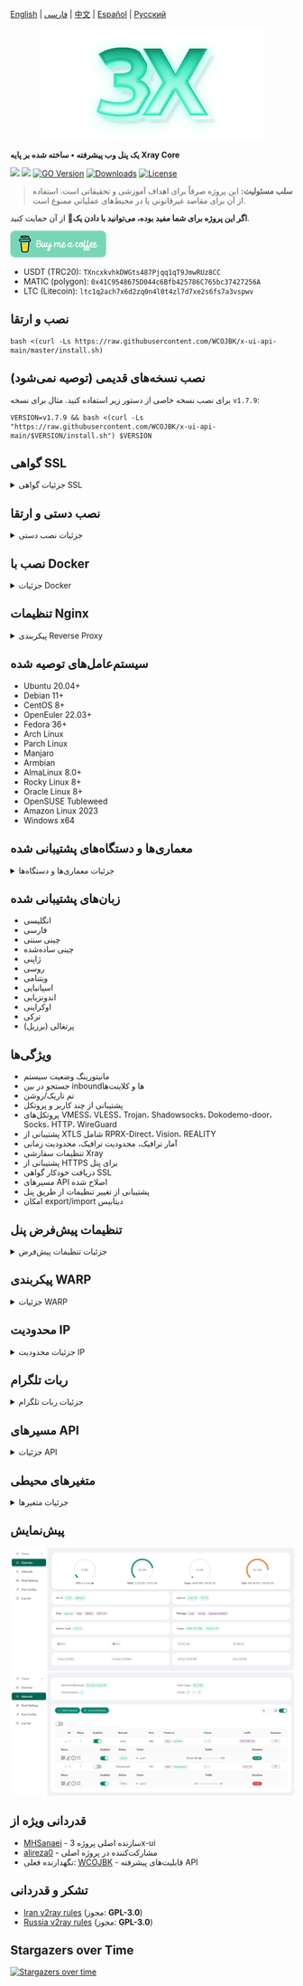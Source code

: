 [English](/README.md) | [فارسی](/README.fa_IR.md) | [中文](/README.zh_CN.md) | [Español](/README.es_ES.md) | [Русский](/README.ru_RU.md)

<p align="center">
  <picture>
    <source media="(prefers-color-scheme: dark)" srcset="./media/3x-ui-dark.png">
    <img alt="3x-ui" src="./media/3x-ui-light.png">
  </picture>
</p>

**یک پنل وب پیشرفته • ساخته شده بر پایه Xray Core**

[![](https://img.shields.io/github/v/release/mhsanaei/3x-ui.svg)](https://github.com/MHSanaei/3x-ui/releases)
[![](https://img.shields.io/github/actions/workflow/status/mhsanaei/3x-ui/release.yml.svg)](#)
[![GO Version](https://img.shields.io/github/go-mod/go-version/mhsanaei/3x-ui.svg)](#)
[![Downloads](https://img.shields.io/github/downloads/mhsanaei/3x-ui/total.svg)](#)
[![License](https://img.shields.io/badge/license-GPL%20V3-blue.svg?longCache=true)](https://www.gnu.org/licenses/gpl-3.0.en.html)

> **سلب مسئولیت:** این پروژه صرفاً برای اهداف آموزشی و تحقیقاتی است. استفاده از آن برای مقاصد غیرقانونی یا در محیط‌های عملیاتی ممنوع است.

**اگر این پروژه برای شما مفید بوده، می‌توانید با دادن یک**:star2: از آن حمایت کنید.

<p align="left">
  <a href="https://buymeacoffee.com/mhsanaei" target="_blank">
    <img src="./media/buymeacoffe.png" alt="Image">
  </a>
</p>

- USDT (TRC20): `TXncxkvhkDWGts487Pjqq1qT9JmwRUz8CC`
- MATIC (polygon): `0x41C9548675D044c6Bfb425786C765bc37427256A`
- LTC (Litecoin): `ltc1q2ach7x6d2zq0n4l0t4zl7d7xe2s6fs7a3vspwv`

## نصب و ارتقا

```
bash <(curl -Ls https://raw.githubusercontent.com/WCOJBK/x-ui-api-main/master/install.sh)
```

## نصب نسخه‌های قدیمی (توصیه نمی‌شود)

برای نصب نسخه خاصی از دستور زیر استفاده کنید. مثال برای نسخه `v1.7.9`:

```
VERSION=v1.7.9 && bash <(curl -Ls "https://raw.githubusercontent.com/WCOJBK/x-ui-api-main/$VERSION/install.sh") $VERSION
```

## گواهی SSL

<details>
  <summary>جزئیات گواهی SSL</summary>

### ACME

برای مدیریت گواهی‌های SSL با استفاده از ACME:

1. اطمینان حاصل کنید دامنه شما به درستی به سرور متصل است.
2. دستور `x-ui` را در ترمینال اجرا کرده و گزینه `مدیریت گواهی SSL` را انتخاب کنید.
3. گزینه‌های زیر نمایش داده می‌شوند:

   - **دریافت SSL:** دریافت گواهی SSL
   - **لغو:** لغو گواهی‌های موجود
   - **تمدید اجباری:** تمدید اجباری گواهی‌ها
   - **نمایش دامنه‌های موجود:** نمایش تمام دامنه‌های دارای گواهی  
   - **تنظیم مسیر گواهی برای پنل:** تنظیم مسیر گواهی برای دامنه شما

### Certbot

نصب و استفاده از Certbot:

```sh
apt-get install certbot -y
certbot certonly --standalone --agree-tos --register-unsafely-without-email -d yourdomain.com
certbot renew --dry-run
```

### Cloudflare

اسکریپت داخلی برای دریافت گواهی SSL از Cloudflare. نیازمند:

- ایمیل ثبت‌شده در Cloudflare
- کلید API جهانی Cloudflare
- دامنه باید از طریق Cloudflare به سرور متصل باشد

**دریافت کلید API جهانی Cloudflare:**

1. دستور `x-ui` را اجرا و گزینه `گواهی SSL کلادفلر` را انتخاب کنید.
2. به لینک [Cloudflare API Tokens](https://dash.cloudflare.com/profile/api-tokens) مراجعه کنید.
3. روی "View Global API Key" کلیک کنید:
   ![](media/APIKey1.PNG)
4. پس از احراز هویت، کلید API نمایش داده می‌شود:
   ![](media/APIKey2.png)

در هنگام استفاده، نام دامنه، ایمیل و کلید API را وارد کنید:
   ![](media/DetailEnter.png)

</details>

## نصب دستی و ارتقا

<details>
  <summary>جزئیات نصب دستی</summary>

#### استفاده

1. دریافت آخرین نسخه از سرور:

```sh
ARCH=$(uname -m)
case "${ARCH}" in
  x86_64 | x64 | amd64) XUI_ARCH="amd64" ;;
  i*86 | x86) XUI_ARCH="386" ;;
  armv8* | armv8 | arm64 | aarch64) XUI_ARCH="arm64" ;;
  armv7* | armv7) XUI_ARCH="armv7" ;;
  armv6* | armv6) XUI_ARCH="armv6" ;;
  armv5* | armv5) XUI_ARCH="armv5" ;;
  s390x) echo 's390x' ;;
  *) XUI_ARCH="amd64" ;;
esac

wget https://github.com/WCOJBK/x-ui-api-main/releases/latest/download/x-ui-linux-${XUI_ARCH}.tar.gz
```

2. نصب یا ارتقا:

```sh
ARCH=$(uname -m)
case "${ARCH}" in
  x86_64 | x64 | amd64) XUI_ARCH="amd64" ;;
  i*86 | x86) XUI_ARCH="386" ;;
  armv8* | armv8 | arm64 | aarch64) XUI_ARCH="arm64" ;;
  armv7* | armv7) XUI_ARCH="armv7" ;;
  armv6* | armv6) XUI_ARCH="armv6" ;;
  armv5* | armv5) XUI_ARCH="armv5" ;;
  s390x) echo 's390x' ;;
  *) XUI_ARCH="amd64" ;;
esac

cd /root/
rm -rf x-ui/ /usr/local/x-ui/ /usr/bin/x-ui
tar zxvf x-ui-linux-${XUI_ARCH}.tar.gz
chmod +x x-ui/x-ui x-ui/bin/xray-linux-* x-ui/x-ui.sh
cp x-ui/x-ui.sh /usr/bin/x-ui
cp -f x-ui/x-ui.service /etc/systemd/system/
mv x-ui/ /usr/local/
systemctl daemon-reload
systemctl enable x-ui
systemctl restart x-ui
```

</details>

## نصب با Docker

<details>
  <summary>جزئیات Docker</summary>

#### استفاده

1. **نصب Docker:**

   ```sh
   bash <(curl -sSL https://get.docker.com)
   ```

2. **کلون پروژه:**

   ```sh
   git clone https://github.com/WCOJBK/x-ui-api-main.git
   cd x-ui-api-main
   ```

3. **راه‌اندازی سرویس:**

   ```sh
   docker compose up -d
   ```

   یا

   ```sh
   docker run -itd \
      -e XRAY_VMESS_AEAD_FORCED=false \
      -v $PWD/db/:/etc/x-ui/ \
      -v $PWD/cert/:/root/cert/ \
      --network=host \
      --restart=unless-stopped \
      --name 3x-ui \
      ghcr.io/mhsanaei/3x-ui:latest
   ```

4. **به‌روزرسانی:**

   ```sh
   cd 3x-ui
   docker compose down
   docker compose pull 3x-ui
   docker compose up -d
   ```

5. **حذف:**

   ```sh
   docker stop 3x-ui
   docker rm 3x-ui
   cd --
   rm -r 3x-ui
   ```

</details>

## تنظیمات Nginx
<details>
  <summary>پیکربندی Reverse Proxy</summary>

#### Nginx Reverse Proxy
```nginx
location / {
    proxy_set_header X-Forwarded-For $proxy_add_x_forwarded_for;
    proxy_set_header X-Forwarded-Proto $scheme;
    proxy_set_header Host $http_host;
    proxy_set_header X-Real-IP $remote_addr;
    proxy_set_header Range $http_range;
    proxy_set_header If-Range $http_if_range; 
    proxy_redirect off;
    proxy_pass http://127.0.0.1:2053;
}
```

#### مسیر فرعی در Nginx
- اطمینان حاصل کنید "URI Path" در تنظیمات پنل یکسان باشد.
- `url` در تنظیمات پنل باید با `/` پایان یابد.   

```nginx
location /sub {
    proxy_set_header X-Forwarded-For $proxy_add_x_forwarded_for;
    proxy_set_header X-Forwarded-Proto $scheme;
    proxy_set_header Host $http_host;
    proxy_set_header X-Real-IP $remote_addr;
    proxy_set_header Range $http_range;
    proxy_set_header If-Range $http_if_range; 
    proxy_redirect off;
    proxy_pass http://127.0.0.1:2053;
}
```
</details>

## سیستم‌عامل‌های توصیه شده

- Ubuntu 20.04+
- Debian 11+
- CentOS 8+
- OpenEuler 22.03+
- Fedora 36+
- Arch Linux
- Parch Linux
- Manjaro
- Armbian
- AlmaLinux 8.0+
- Rocky Linux 8+
- Oracle Linux 8+
- OpenSUSE Tubleweed
- Amazon Linux 2023
- Windows x64

## معماری‌ها و دستگاه‌های پشتیبانی شده

<details>
  <summary>جزئیات معماری‌ها و دستگاه‌ها</summary>

- **amd64**: معماری استاندارد برای کامپیوترهای شخصی و سرورها
- **x86 / i386**: سیستم‌های دسکتاپ و لپ‌تاپ
- **armv8 / arm64 / aarch64**: دستگاه‌های موبایل و embedded مانند Raspberry Pi 4
- **armv7 / arm / arm32**: دستگاه‌های قدیمی مانند Orange Pi Zero
- **armv6 / arm / arm32**: دستگاه‌های بسیار قدیمی مانند Raspberry Pi 1
- **armv5 / arm / arm32**: سیستم‌های embedded قدیمی
- **s390x**: کامپیوترهای IBM mainframe
</details>

## زبان‌های پشتیبانی شده

- انگلیسی
- فارسی
- چینی سنتی
- چینی ساده‌شده
- ژاپنی
- روسی
- ویتنامی
- اسپانیایی
- اندونزیایی
- اوکراینی
- ترکی
- پرتغالی (برزیل)

## ویژگی‌ها

- مانیتورینگ وضعیت سیستم
- جستجو در بین inboundها و کلاینت‌ها
- تم تاریک/روشن
- پشتیبانی از چند کاربر و پروتکل
- پروتکل‌های VMESS، VLESS، Trojan، Shadowsocks، Dokodemo-door، Socks، HTTP، WireGuard
- پشتیبانی از XTLS شامل RPRX-Direct، Vision، REALITY
- آمار ترافیک، محدودیت ترافیک، محدودیت زمانی
- تنظیمات سفارشی Xray
- پشتیبانی از HTTPS برای پنل
- دریافت خودکار گواهی SSL
- مسیرهای API اصلاح شده
- پشتیبانی از تغییر تنظیمات از طریق پنل
- امکان export/import دیتابیس

## تنظیمات پیش‌فرض پنل

<details>
  <summary>جزئیات تنظیمات پیش‌فرض</summary>

### نام کاربری، رمز عبور، پورت و مسیر وب

در صورت عدم تغییر، این موارد به صورت تصادفی ایجاد می‌شوند (به جز Docker).

**تنظیمات پیش‌فرض Docker:**
- **نام کاربری:** admin
- **رمز عبور:** admin
- **پورت:** 2053

### مدیریت دیتابیس:

  امکان Backup و Restore دیتابیس از طریق پنل.

- **مسیر دیتابیس:**
  - `/etc/x-ui/x-ui.db`

### مسیر پایه وب

1. **بازنشانی مسیر:**
   - اجرای دستور `x-ui`
   - انتخاب گزینه `Reset Web Base Path`

2. **ساخت یا تنظیم مسیر:**
   - مسیر به صورت تصادفی ساخته شده یا قابل تنظیم است

3. **مشاهده تنظیمات فعلی:**
   - استفاده از دستور `x-ui settings` یا `View Current Settings` در `x-ui`

**توصیه امنیتی:**
- استفاده از مسیرهای طولانی و تصادفی برای افزایش امنیت

**مثال:**
- `http://ip:port/*webbasepath*/panel`
- `http://domain:port/*webbasepath*/panel`

</details>

## پیکربندی WARP

<details>
  <summary>جزئیات WARP</summary>

#### استفاده

**برای نسخه‌های `v2.1.0` و جدیدتر:**

WARP به صورت داخلی پشتیبانی می‌شود. تنها نیاز به فعال‌سازی در پنل است.

</details>

## محدودیت IP

<details>
  <summary>جزئیات محدودیت IP</summary>

#### استفاده

**توجه:** محدودیت IP در صورت استفاده از IP Tunnel کار نمی‌کند.

- **تا نسخه `v1.6.1`:**
  - محدودیت IP به صورت داخلی در پنل وجود دارد

**برای نسخه‌های `v1.7.0` و جدیدتر:**

برای فعال‌سازی نیاز به نصب `fail2ban` است:

1. اجرای دستور `x-ui` و انتخاب `مدیریت محدودیت IP`
2. گزینه‌های موجود:

   - **تغییر مدت زمان Ban**
   - **حذف تمام Banها**
   - **مشاهده لاگ‌ها**
   - **وضعیت Fail2ban**
   - **راه‌اندازی مجدد Fail2ban**
   - **حذف Fail2ban**

3. تنظیم مسیر `Access log` در پنل به `./access.log` و ذخیره و راه‌اندازی مجدد Xray

- **قبل از نسخه `v2.1.3`:**
  - تنظیم دستی `access.log` در تنظیمات Xray:

    ```sh
    "log": {
      "access": "./access.log",
      "dnsLog": false,
      "loglevel": "warning"
    },
    ```

- **از نسخه `v2.1.3`:**
  - امکان تنظیم `access.log` از طریق پنل

</details>

## ربات تلگرام

<details>
  <summary>جزئیات ربات تلگرام</summary>

#### استفاده

ربات تلگرام برای اطلاع‌رسانی ترافیک، ورود به پنل، Backup دیتابیس و ... استفاده می‌شود. نیازمند تنظیم:

- توکن تلگرام
- Chat ID ادمین‌ها
- زمان اطلاع‌رسانی (Cron syntax)
- اطلاع‌رسانی انقضا
- اطلاع‌رسانی ترافیک
- Backup دیتابیس
- اطلاع‌رسانی مصرف CPU

**سینتکس نمونه:**

- `30 \* \* \* \* \*` - اطلاع در ثانیه 30 هر دقیقه
- `@hourly` - هر ساعت
- `@daily` - هر روز

### ویژگی‌های ربات

- گزارش دوره‌ای
- اطلاع ورود به پنل
- اطلاع مصرف CPU
- اطلاع پیش‌از موعد انقضا و ترافیک
- گزارش ترافیک کلاینت‌ها
- منوی مبتنی بر دستور
- جستجوی کلاینت بر اساس ایمیل
- بررسی inboundها
- بررسی وضعیت سرور
- دریافت Backup
- چندزبانه

### راه‌اندازی ربات

- شروع [Botfather](https://t.me/BotFather) در تلگرام:
    ![Botfather](./media/botfather.png)

- ساخت ربات جدید با دستور /newbot:
    ![Create new bot](./media/newbot.png)

- شروع ربات ساخته شده:
    ![token](./media/token.png)

- تنظیمات پنل:
![Panel Config](./media/panel-bot-config.png)

وارد کردن توکن و Chat ID (دریافت از [این ربات](https://t.me/useridinfobot)):
![User ID](./media/user-id.png)

</details>

## مسیرهای API

<details>
  <summary>جزئیات API</summary>

#### استفاده

- [مستندات API](https://www.postman.com/hsanaei/3x-ui/collection/q1l5l0u/3x-ui)
- `/login` با `POST` داده کاربر: `{username: '', password: ''}`

| Method | مسیر                               | عملکرد                                      |
| :----: | ---------------------------------- | ------------------------------------------- |
| `GET`  | `"/list"`                          | دریافت تمام inboundها                      |
| `GET`  | `"/get/:id"`                       | دریافت inbound بر اساس id                  |
| `POST` | `"/add"`                           | افزودن inbound                              |
| `POST` | `"/del/:id"`                       | حذف inbound                                 |
| `POST` | `"/addClientAdvanced"`             | افزودن کلاینت با تنظیمات پیشرفته (محدودیت ترافیک، انقضا، اشتراک سفارشی) |
| `GET`  | `"/client/details/:email"`         | دریافت جزئیات کلاینت و لینک‌های اشتراک       |
| `POST` | `"/client/update/:email"`          | به‌روزرسانی تنظیمات پیشرفته کلاینت           |

**مدیریت outbound پیشرفته:**
| Method | مسیر                               | عملکرد                                      |
| :----: | ---------------------------------- | ------------------------------------------- |
| `POST` | `"/outbounds/list"`                | دریافت تمام outboundها                      |
| `POST` | `"/outbounds/add"`                 | افزودن قانون outbound                        |
| `POST` | `"/outbounds/del/:tag"`            | حذف outbound بر اساس تگ                     |
| `POST` | `"/outbounds/update/:tag"`         | به‌روزرسانی outbound بر اساس تگ             |
| `POST` | `"/outbounds/resetTraffic/:tag"`   | ریست کردن ترافیک outbound                   |
| `POST` | `"/outbounds/resetAllTraffics"`    | ریست کردن تمام ترافیک outboundها             |

**مدیریت routing پیشرفته:**
| Method | مسیر                               | عملکرد                                      |
| :----: | ---------------------------------- | ------------------------------------------- |
| `POST` | `"/routing/get"`                   | دریافت تنظیمات routing                      |
| `POST` | `"/routing/update"`                | به‌روزرسانی تنظیمات routing                 |
| `POST` | `"/routing/rule/add"`              | افزودن قانون routing                        |
| `POST` | `"/routing/rule/del"`              | حذف قانون routing                           |
| `POST` | `"/routing/rule/update"`           | به‌روزرسانی قانون routing                   |

**مدیریت subscription پیشرفته:**
| Method | مسیر                               | عملکرد                                      |
| :----: | ---------------------------------- | ------------------------------------------- |
| `POST` | `"/subscription/settings/get"`     | دریافت تنظیمات subscription                 |
| `POST` | `"/subscription/settings/update"`  | به‌روزرسانی تنظیمات subscription            |
| `POST` | `"/subscription/enable"`           | فعال‌سازی سرویس subscription                |
| `POST` | `"/subscription/disable"`          | غیرفعال‌سازی سرویس subscription             |
| `GET`  | `"/subscription/urls/:id"`         | دریافت لینک‌های subscription برای inbound  |

### ویژگی‌های پیشرفته کلاینت

API پیشرفته اکنون از ویژگی‌های پیشرفته مدیریت کلاینت پشتیبانی می‌کند:

- **محدودیت ترافیک:** تنظیم محدودیت ترافیک سفارشی برای هر کلاینت (totalGB)
- **زمان انقضا:** تنظیم انقضای خودکار کلاینت (expiryTime)
- **محدودیت IP:** کنترل حداکثر اتصالات همزمان IP (limitIp)
- **اشتراک سفارشی:** تولید لینک‌های اشتراک شخصی‌سازی شده (subId)
- **ادغام تلگرام:** پیوند کلاینت‌ها با اعلان‌های تلگرام (tgId)
- **یادداشت‌ها:** افزودن یادداشت و توضیحات برای کلاینت‌ها (comment)

**مثال - افزودن کلاینت با تنظیمات پیشرفته:**
```json
{
  "inboundId": 1,
  "email": "user@example.com",
  "flow": "xtls-rprx-vision",
  "limitIp": 2,
  "totalGB": 107374182400,
  "expiryTime": 1735689600000,
  "enable": true,
  "subId": "custom-subscription-id",
  "comment": "کاربر VIP"
}
```

- [<img src="https://run.pstmn.io/button.svg" alt="Run In Postman" style="width: 128px; height: 32px;">](https://app.getpostman.com/run-collection/5146551-dda3cab3-0e33-485f-96f9-d4262f437ac5?action=collection%2Ffork&source=rip_markdown&collection-url=entityId%3D5146551-dda3cab3-0e33-485f-96f9-d4262f437ac5%26entityType%3Dcollection%26workspaceId%3Dd64f609f-485a-4951-9b8f-876b3f917124)
</details>

## متغیرهای محیطی

<details>
  <summary>جزئیات متغیرها</summary>

#### استفاده

| متغیر         |                      نوع                      | پیش‌فرض       |
| ------------- | :--------------------------------------------: | :------------ |
| XUI_LOG_LEVEL | `"debug"` \| `"info"` \| `"warn"` \| `"error"` | `"info"`      |
| XUI_DEBUG     |                   `boolean`                    | `false`       |
| XUI_BIN_FOLDER|                    `string`                    | `"bin"`       |

مثال:

```sh
XUI_BIN_FOLDER="bin" XUI_DB_FOLDER="/etc/x-ui" go build main.go
```

</details>

## پیش‌نمایش

<picture>
  <source media="(prefers-color-scheme: dark)" srcset="./media/01-overview-dark.png">
  <img alt="3x-ui" src="./media/01-overview-light.png">
</picture>
<picture>
  <source media="(prefers-color-scheme: dark)" srcset="./media/02-inbounds-dark.png">
  <img alt="3x-ui" src="./media/02-inbounds-light.png">
</picture>

## قدردانی ویژه از

- [MHSanaei](https://github.com/MHSanaei/) - سازنده اصلی پروژه 3x-ui
- [alireza0](https://github.com/alireza0/) - مشارکت‌کننده در پروژه اصلی
- نگهدارنده فعلی: [WCOJBK](https://github.com/WCOJBK/) - قابلیت‌های پیشرفته API

## تشکر و قدردانی

- [Iran v2ray rules](https://github.com/chocolate4u/Iran-v2ray-rules) (مجوز: **GPL-3.0**)
- [Russia v2ray rules](https://github.com/runetfreedom/russia-v2ray-rules-dat) (مجوز: **GPL-3.0**)

## Stargazers over Time

[![Stargazers over time](https://starchart.cc/MHSanaei/3x-ui.svg?variant=adaptive)](https://starchart.cc/MHSanaei/3x-ui)